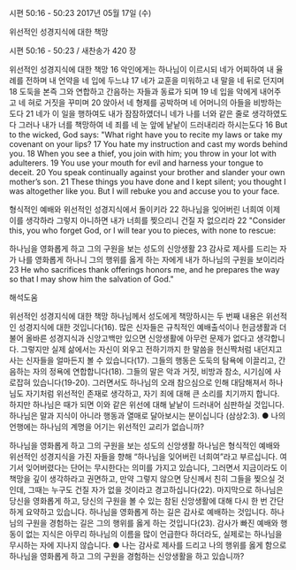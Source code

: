 시편 50:16 - 50:23 
2017년 05월 17일 (수)

위선적인 성경지식에 대한 책망



시편 50:16 - 50:23 / 새찬송가 420 장


위선적인 성경지식에 대한 책망
16 악인에게는 하나님이 이르시되 네가 어찌하여 내 율례를 전하며 내 언약을 네 입에 두느냐 17 네가 교훈을 미워하고 내 말을 네 뒤로 던지며 18 도둑을 본즉 그와 연합하고 간음하는 자들과 동료가 되며 19 네 입을 악에게 내어주고 네 혀로 거짓을 꾸미며 20 앉아서 네 형제를 공박하며 네 어머니의 아들을 비방하는도다 21 네가 이 일을 행하여도 내가 잠잠하였더니 네가 나를 너와 같은 줄로 생각하였도다 그러나 내가 너를 책망하여 네 죄를 네 눈 앞에 낱낱이 드러내리라 하시는도다
16 But to the wicked, God says: "What right have you to recite my laws or take my covenant on your lips? 17 You hate my instruction and cast my words behind you. 18 When you see a thief, you join with him; you throw in your lot with adulterers. 19 You use your mouth for evil and harness your tongue to deceit. 20 You speak continually against your brother and slander your own mother’s son. 21 These things you have done and I kept silent; you thought I was altogether like you. But I will rebuke you and accuse you to your face.

형식적인 예배와 위선적인 성경지식에서 돌이키라
22 하나님을 잊어버린 너희여 이제 이를 생각하라 그렇지 아니하면 내가 너희를 찢으리니 건질 자 없으리라
22 "Consider this, you who forget God, or I will tear you to pieces, with none to rescue:

하나님을 영화롭게 하고 그의 구원을 보는 성도의 신앙생활
23 감사로 제사를 드리는 자가 나를 영화롭게 하나니 그의 행위를 옳게 하는 자에게 내가 하나님의 구원을 보이리라
23 He who sacrifices thank offerings honors me, and he prepares the way so that I may show him the salvation of God."

해석도움





위선적인 성경지식에 대한 책망
하나님께서 성도에게 책망하시는 두 번째 내용은 위선적인 성경지식에 대한 것입니다(16). 많은 신자들은 규칙적인 예배출석이나 헌금생활과 더불어 올바른 성경지식과 신앙고백만 있으면 신앙생활에 아무런 문제가 없다고 생각합니다. 그렇지만 실제 삶에서는 자신이 외우고 전하기까지 한 말씀을 헌신짝처럼 내던지고 사는 신자들을 얼마든지 볼 수 있습니다(17). 그들의 행동은 도둑의 탐욕에 이끌리고, 간음하는 자의 정욕에 연합합니다(18). 그들의 말은 악과 거짓, 비방과 참소, 시기심에 사로잡혀 있습니다(19-20). 그러면서도 하나님의 오래 참으심으로 인해 대담해져서 하나님도 자기처럼 위선적인 존재로 생각하고, 자기 죄에 대해 큰 소리를 치기까지 합니다. 하지만 하나님은 때가 되면 이와 같은 위선에 대해 낱낱이 드러내어 심판하실 것입니다. 하나님은 말과 지식이 아니라 행동과 열매로 달아보시는 분이십니다 (삼상2:3).
● 나의 언행에는 하나님의 계명을 어기는 위선적인 교리가 없습니까?

하나님을 영화롭게 하고 그의 구원을 보는 성도의 신앙생활
하나님은 형식적인 예배와 위선적인 성경지식을 가진 자들을 향해 “하나님을 잊어버린 너희여”라고 부르십니다. 여기서 잊어버렸다는 단어는 무시한다는 의미를 가지고 있습니다, 그러면서 지금이라도 이 책망을 깊이 생각하라고 권면하고, 만약 그렇지 않으면 당신께서 친히 그들을 찢으실 것인데, 그때는 누구도 건질 자가 없을 것이라고 경고하십니다(22). 마지막으로 하나님은 당신을 영화롭게 하고, 당신의 구원을 볼 수 있는 참된 신앙생활에 대해 다시 한 번 간단하게 요약하고 있습니다. 하나님을 영화롭게 하는 길은 감사로 예배하는 것입니다. 하나님의 구원을 경험하는 길은 그의 행위를 옳게 하는 것입니다(23). 감사가 빠진 예배와 행동이 없는 지식은 아무리 하나님의 이름을 많이 언급한다 하더라도, 실제로는 하나님을 무시하는 자에 지나지 않습니다.
● 나는 감사로 제사를 드리고 나의 행위를 옳게 함으로 하나님을 영화롭게 하고 그의 구원을 경험하는 신앙생활을 하고 있습니까?